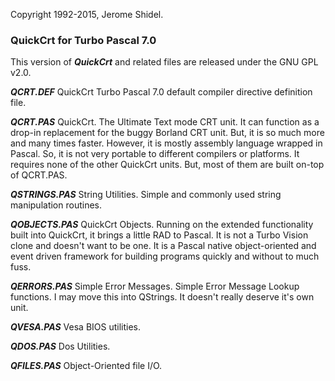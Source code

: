 Copyright 1992-2015, Jerome Shidel.

### QuickCrt for Turbo Pascal 7.0

This version of **_QuickCrt_** and related files are released under the GNU GPL v2.0.

**_QCRT.DEF_** QuickCrt Turbo Pascal 7.0 default compiler directive definition file.

**_QCRT.PAS_** QuickCrt. The Ultimate Text mode CRT unit. It can function  as a drop-in 
replacement for the buggy Borland CRT unit. But, it is so much more and many times faster. 
However, it is mostly assembly language wrapped in Pascal. So, it is not very portable to 
different compilers or platforms. It requires none of the other QuickCrt units. But,
most of them are built on-top of QCRT.PAS.

**_QSTRINGS.PAS_** String Utilities. Simple and commonly used string manipulation 
routines.

**_QOBJECTS.PAS_** QuickCrt Objects. Running on the extended functionality built into 
QuickCrt, it brings a little RAD to Pascal. It is not a Turbo Vision clone and doesn't
want to be one. It is a Pascal native object-oriented and event driven framework for
building programs quickly and without to much fuss.

**_QERRORS.PAS_** Simple Error Messages. Simple Error Message Lookup functions.
I may move this into QStrings. It doesn't really deserve it's own unit. 

**_QVESA.PAS_** Vesa BIOS utilities.

**_QDOS.PAS_** Dos Utilities.

**_QFILES.PAS_** Object-Oriented file I/O.
